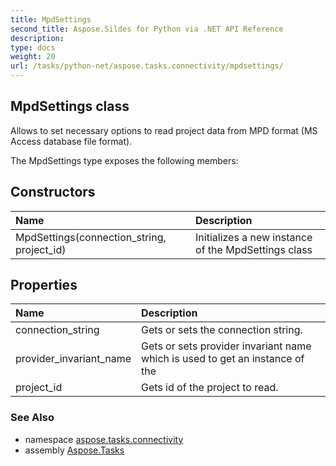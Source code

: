 ```yaml
---
title: MpdSettings
second_title: Aspose.Sildes for Python via .NET API Reference
description: 
type: docs
weight: 20
url: /tasks/python-net/aspose.tasks.connectivity/mpdsettings/
---
```


## MpdSettings class

Allows to set necessary options to read project data from MPD format (MS Access database file format).

The MpdSettings type exposes the following members:
## Constructors
| Name | Description |
| :- | :- |
|MpdSettings(connection_string, project_id)|Initializes a new instance of the MpdSettings class|
## Properties
| Name | Description |
| :- | :- |
|connection_string|Gets or sets the connection string.|
|provider_invariant_name|Gets or sets provider invariant name which is used to get an instance of the|
|project_id|Gets id of the project to read.|

### See Also

* namespace [aspose.tasks.connectivity](/tasks/python-net/aspose.tasks.connectivity/)
* assembly [Aspose.Tasks](/tasks/python-net/)

